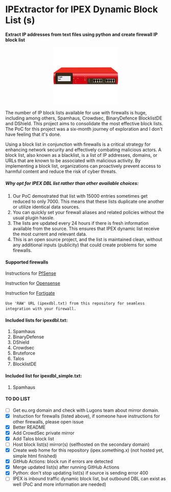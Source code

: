 
# IPExtractor for IPEX Dynamic Block List (s)
<p style="margin-left: auto;margin-right: auto;">
<b> Extract IP addresses from text files using python and create firewall IP block list </b>
</p>
<div style="margin-left: auto;
            margin-right: auto;
            width: 40%">
<img src="website/images/ipextractor.png"  alt="Pixabay free firewall image" width="220" height="180">
</div>

The number of IP block lists available for use with firewalls is huge, including among others, Spamhaus, Crowdsec, BinaryDefence BlocklistDE and DShield. This project aims to consolidate the most effective block lists. The PoC for this project was a six-month journey of exploration and I don't have feeling that it's done.

Using a block list in conjunction with firewalls is a critical strategy for enhancing network security and effectively combating malicious actors. A block list, also known as a blacklist, is a list of IP addresses, domains, or URLs that are known to be associated with malicious activity. By implementing a block list, organizations can proactively prevent access to harmful content and reduce the risk of cyber threats.

##### Why opt for IPEX DBL list rather than other available choices:

1. Our PoC demostrated that list with 15000 entries sometimes get reduced to only 7000. This means that these lists duplicate one another or utilize identical data sources. 
2. You can quickly set your firewall aliases and related policies without the usual plugin hassle.
3. The lists are updated every 24 hours if there is fresh information available from the source. This ensures that IPEX dynamic list receive the most current and relevant data.
4. This is an open source project, and the list is maintained clean, without any additional inputs (publicity) that could create problems for some firewalls.

#### Supported firewalls

Instructions for [PfSense](https://www.provya.com/blog/pfsense-opnsense-blocking-bad-risky-ip-addresses/)

Instruction for [Opensense](https://docs.opnsense.org/manual/how-tos/edrop.html)

Instruction for [Fortigate](https://docs.fortinet.com/document/fortigate/7.2.4/administration-guide/891236/ip-address-threat-feed)

`` Use 'RAW' URL (ipexdbl.txt) from this repository for seamless integration with your firewall. ``

#### Included lists for ipexdbl.txt:

1. Spamhaus
2. BinaryDefense
3. DShield
4. Crowdsec
5. Bruteforce
6. Talos
7. BlocklistDE

#### Included list for ipexdbl_simple.txt:
1. Spamhaus

#### TO DO LIST
- [ ] Get eu.org domain and check with Lugons team about mirror domain.
- [x] Instuction for firewalls (listed above), if someone have instructions for other firewalls, please open issue
- [x] Better README
- [x] Add CrowdSec private mirror
- [x] Add Talos block list
- [ ] Host block list(s) mirror(s) (selfhosted on the secondary domain)
- [x] Create web home for this repository (ipex.something.x) (not hosted yet, simple html finished)
- [x] GitHub Actions: block run if errors are detected
- [x] Merge updated list(s) after running GitHub Actions
- [x] Python: don't stop updating list(s) if source is sending error 400
- [ ] IPEX is inbound traffic dynamic block list, but outbound DBL can exist as well (PoC and more information are needed)
